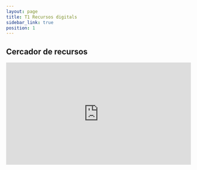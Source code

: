 ```yaml
---
layout: page
title: T1 Recursos digitals
sidebar_link: true
position: 1
---
```


## Cercador de recursos

<iframe title="Taula recursos" aria-label="Table" id="datawrapper-chart-tl0PP" src="https://datawrapper.dwcdn.net/tl0PP/2/" scrolling="no" frameborder="0" style="width: 100%; min-width: 100% !important; border: none;" height="279" data-external="1"></iframe><script type="text/javascript">!function(){"use strict";window.addEventListener("message",(function(a){if(void 0!==a.data["datawrapper-height"]){var e=document.querySelectorAll("iframe");for(var t in a.data["datawrapper-height"])for(var r=0;r<e.length;r++)if(e[r].contentWindow===a.source){var i=a.data["datawrapper-height"][t]+"px";e[r].style.height=i}}}))}();
</script>
